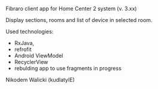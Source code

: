 Fibraro client app for Home Center 2 system (v. 3.xx)

Display sections, rooms and list of device in selected room.

Used technologies:
- RxJava,
- refrofit
- Android ViewModel
- RecyclerView
- rebulding app to use fragments in progress

Nikodem Walicki (kudlatyIE)
